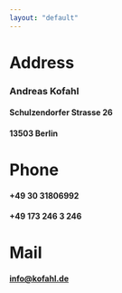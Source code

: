 ```yaml
---
layout: "default"
---
```


# Address

### Andreas Kofahl
#### Schulzendorfer Strasse 26
#### 13503 Berlin

# Phone
####   +49 30 31806992
####   +49 173 246 3 246

# Mail

####   info@kofahl.de

